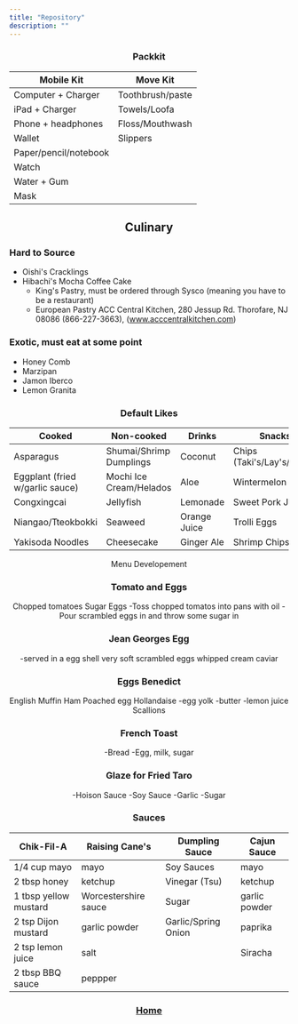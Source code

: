 ```yaml
---
title: "Repository"
description: ""
---
```


<div style="text-align: center;">  

### Packkit
</div>

Mobile Kit 				|Move Kit      			
------------------------|--------------------|
Computer + Charger		|Toothbrush/paste
iPad + Charger			|Towels/Loofa
Phone + headphones		|Floss/Mouthwash
Wallet					|Slippers
Paper/pencil/notebook	|
Watch					|
Water + Gum				|
Mask					|

<div style="text-align: center;">  

## Culinary
</div>

### Hard to Source
- Oishi's Cracklings
- Hibachi's Mocha Coffee Cake
	- King's Pastry, must be ordered through Sysco (meaning you have to be a restaurant)
	- European Pastry ACC Central Kitchen, 280 Jessup Rd. Thorofare, NJ 08086 (866-227-3663), 
	(www.acccentralkitchen.com)

### Exotic, must eat at some point
- Honey Comb
- Marzipan
- Jamon Iberco
- Lemon Granita

<div style="text-align: center;">  

### Default Likes
</div>

Cooked						    |Non-cooked       		 |Drinks		     |Snacks
--------------------------------|------------------------|-------------------|-----
Asparagus 		  				|Shumai/Shrimp Dumplings |Coconut			 |Chips (Taki's/Lay's/Kettle)
Eggplant (fried w/garlic sauce) |Mochi Ice Cream/Helados |Aloe				 |Wintermelon Candy
Congxingcai 					|Jellyfish			     |Lemonade		 	 |Sweet Pork Jerky
Niangao/Tteokbokki   			|Seaweed				 |Orange Juice		 |Trolli Eggs
Yakisoda Noodles     			|Cheesecake				 |Ginger Ale	 	 |Shrimp Chips

<div style="text-align: center;">  

Menu Developement

### Tomato and Eggs
Chopped tomatoes
Sugar
Eggs
-Toss chopped tomatos into pans with oil
-Pour scrambled eggs in and throw some sugar in

### Jean Georges Egg
-served in a egg shell
very soft scrambled eggs
whipped cream
caviar

### Eggs Benedict
English Muffin
Ham
Poached egg
Hollandaise
-egg yolk
-butter
-lemon juice
Scallions

### French Toast
-Bread
-Egg, milk, sugar

### Glaze for Fried Taro
-Hoison Sauce
-Soy Sauce
-Garlic
-Sugar

### Sauces
</div>

Chik-Fil-A			  |Raising Cane's       |Dumpling Sauce     |Cajun Sauce
----------------------|---------------------|-------------------|-----
1/4 cup mayo 		  |mayo 				|Soy Sauces			|mayo
2 tbsp honey 		  |ketchup 				|Vinegar (Tsu)		|ketchup
1 tbsp yellow mustard |Worcestershire sauce |Sugar				|garlic powder
2 tsp Dijon mustard   |garlic powder		|Garlic/Spring Onion|paprika
2 tsp lemon juice     |salt					|					|Siracha
2 tbsp BBQ sauce      |peppper 


<div style="text-align: center;">  

### [Home](/Anthology)
</div>